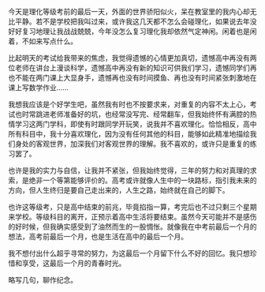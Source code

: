 今天是理化等级考前的最后一天，外面的世界骄阳似火，呆在教室里的我内心却无比平静。若不是学校把我叫过来，或许我这几天都不怎么会碰理化，如果说去年没好好复习地理让我战战兢兢，今年没怎么复习理化我却依然气定神闲。闲着也是闲着，不如来写点什么。

比起明天的考试给我带来的焦虑，我觉得遗憾的心情更加真切，遗憾高中再没有两位老师在讲台上漫谈科学，遗憾高中再没有新的知识可供我们学习，遗憾同学们再也不能在两门课上大显身手，遗憾再也没有时间摸鱼、再也没有时间紧张刺激地在课上写数学作业……

我想我应该是个好学生吧，虽然我有时也不按要求来，对重复的内容不太上心，考试也时常跳进老师准备好的坑，也经常没写完、经常翻车，但我始终怀有满腔的热情学习这两门学科，即使有时跟同学开玩笑，说我并不喜欢理化。恰恰相反，高中所有科目中，我十分喜欢理化，因为没有任何其他的科目，能够如此精准地描绘我们身处的客观世界，加深我们对客观世界的理解。我不喜欢的，或许只是重复的练习罢了。

也许是我的实力与自信，让我并不紧张，但我始终觉得，三年的努力和对真理的求索，是绝非一个等第能够评价的。高考或许就像人生中的一块路标，指引我未来的方向，但人生终归是要自己走出来的，人生之路，始终就在自己的脚下。

也许这等级考，只是高中结束的前兆，毕竟掐指一算，考完后也不过只剩三个星期来学校。等级科目的离开，正预示着高中生活将要结束。虽然今天可能并不是感伤的好时候，但我确实感受到了油然而生的一股惆怅。就像我在中考前最后一个月的想法，高考前最后一个月，也是生活在高中的最后一个月。

我不想付出什么超乎寻常的努力，为这最后一个月留下什么不好的回忆。我只想珍惜和享受，这最后一个月的青春时光。

略写几句，聊作纪念。